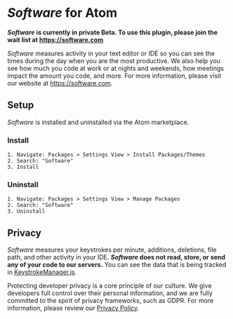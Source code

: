 # *Software* for Atom

***Software* is currently in private Beta. To use this plugin, please join the wait list at https://software.com**

*Software* measures activity in your text editor or IDE so you can see the times during the day when you are the most productive. We also help you see how much you code at work or at nights and weekends, how meetings impact the amount you code, and more. For more information, please visit our website at https://software.com.

## Setup

*Software* is installed and uninstalled via the Atom marketplace.

### Install

```
1. Navigate: Packages > Settings View > Install Packages/Themes
2. Search: "Software"
3. Install
```

### Uninstall

```
1. Navigate: Packages > Settings View > Manage Packages
2. Search: "Software"
3. Uninstall
```

## Privacy

*Software* measures your keystrokes per minute, additions, deletions, file path, and other activity in your IDE. ***Software* does not read, store, or send any of your code to our servers.** You can see the data that is being tracked in [KeystrokeManager.js](lib/KeystrokeManager.js).

Protecting developer privacy is a core principle of our culture. We give developers full control over their personal information, and we are fully committed to the spirit of privacy frameworks, such as GDPR. For more information, please review our [Privacy Policy](https://software.com/privacy-policy).
